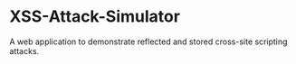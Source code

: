 # XSS-Attack-Simulator
A web application to demonstrate reflected and stored cross-site scripting attacks.
